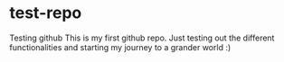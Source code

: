 # test-repo
 Testing github
 This is my first github repo. Just testing out the different functionalities and starting my journey to a grander world :)

